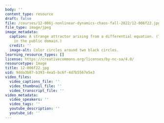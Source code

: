 ```yaml
---
body: ''
content_type: resource
draft: false
file: /courses/12-006j-nonlinear-dynamics-chaos-fall-2022/12-006f22.jpg
file_type: image/jpeg
image_metadata:
  caption: A strange attractor arising from a differential equation. (This image is
    in the public domain.)
  credit: ''
  image-alt: Color circles around two black circles.
learning_resource_types: []
license: https://creativecommons.org/licenses/by-nc-sa/4.0/
resourcetype: Image
title: 12-006f22.jpg
uid: 9dda3b87-b393-4ea5-bc6f-4d7b5567e5e3
video_files:
  video_captions_file: ''
  video_thumbnail_file: ''
  video_transcript_file: ''
video_metadata:
  video_speakers: ''
  video_tags: ''
  youtube_description: ''
  youtube_id: ''
---
```

